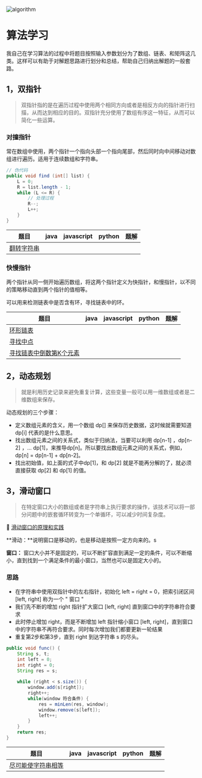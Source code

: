 ![algorithm](https://s3-us-west-2.amazonaws.com/robogarden-new/Articles/upload/blogs/fb-how-to-learn-algorithms.jpg)

# 算法学习

我自己在学习算法的过程中将题目按照输入参数划分为了数组、链表、和矩阵这几类。这样可以有助于对解题思路进行划分和总结，帮助自己归纳出解题的一般套路。

## 1，双指针

> 双指针指的是在遍历过程中使用两个相同方向或者是相反方向的指针进行扫描，从而达到相应的目的。双指针充分使用了数组有序这一特征，从而可以简化一些运算。

### 对撞指针

常在数组中使用，两个指针一个指向头部一个指向尾部，然后同时向中间移动对数组进行遍历。适用于连续数组和字符串。

```java
// 伪代码
public void find (int[] list) {
    L = 0;
    R = list.length - 1;
    while (L <= R) {
        // 处理过程
        R--;
        L++;
    }
}
```



| 题目                                                         | java | javascript | python | 题解 |
| ------------------------------------------------------------ | ---- | ---------- | ------ | ---- |
| [翻转字符串](https://leetcode-cn.com/problems/reverse-string/) |      |            |        |      |



### 快慢指针

两个指针从同一侧开始遍历数组，将这两个指针定义为快指针，和慢指针，以不同的策略移动直到两个指针的值相等。

可以用来检测链表中是否含有环，寻找链表中的环。

| 题目                                                         | java | javascript | python | 题解 |
| ------------------------------------------------------------ | ---- | ---------- | ------ | ---- |
| [环形链表](https://leetcode-cn.com/problems/linked-list-cycle/) |      |            |        |      |
| [寻找中点](https://leetcode-cn.com/problems/middle-of-the-linked-list/submissions/) |      |            |        |      |
| [寻找链表中倒数第K个元素](https://leetcode-cn.com/problems/lian-biao-zhong-dao-shu-di-kge-jie-dian-lcof/) |      |            |        |      |



## 2，动态规划

> 就是利用历史记录来避免重复计算，这些变量一般可以用一维数组或者是二维数组来保存。

动态规划的三个步骤：

- 定义数组元素的含义，用一个数组 dp[] 来保存历史数据，这时候就需要知道 dp[i] 代表的是什么意思。
- 找出数组元素之间的关系式，类似于归纳法，当要可以利用 dp[n-1] ，dp[n-2] ，... dp[1]，来推导dp[n]。所以要找出数组元素之间的关系式，例如，dp[n] = dp[n-1] + dp[n-2]。
- 找出初始值，如上面的式子中dp[1]，和 dp[2] 就是不能再分解的了，就必须直接获取 dp[2] 和 dp[1] 的值。



## 3，滑动窗口

> 在特定窗口大小的数组或者是字符串上执行要求的操作，该技术可以将一部分问题中的嵌套循环转变为一个单循环，可以减少时间复杂度。

:link: [滑动窗口的原理和实践](https://leetcode-cn.com/circle/article/YGr54o/)

**滑动：**说明窗口是移动的，也是移动是按照一定方向来的。s

**窗口：** 窗口大小并不是固定的，可以不断扩容直到满足一定的条件，可以不断缩小，直到找到一个满足条件的最小窗口，当然也可以是固定大小的。

### 思路

- 在字符串中使用双指针中的左右指针，初始化 left = right = 0，把索引闭区间 [left, right] 称为一个 " 窗口 "
- 我们先不断的增加 right 指针扩大窗口 [left, right] 直到窗口中的字符串符合要求
- 此时停止增加 right，而是不断增加 left 指针缩小窗口 [left, right]，直到窗口中的字符串不再符合要求。同时每次增加我们都要更新一轮结果
- 重复第2步和第3步，直到 right 到达字符串 s 的尽头。

```java
public void func() {
    String s, t;
    int left = 0;
    int right = 0;
    String res = s;
    
    while (right < s.size()) {
        window.add(s[right]);
        right++;
        while(window 符合条件) {
            res = minLen(res, window);
            window.remove(s[left]);
            left++;
        }
    }
    return res;
}
```



| 题目                                                         | java | javascript | python | 题解 |
| ------------------------------------------------------------ | ---- | ---------- | ------ | ---- |
| [尽可能使字符串相等](https://leetcode-cn.com/problems/get-equal-substrings-within-budget/) |      |            |        |      |









